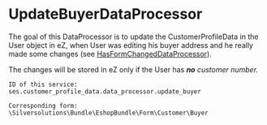 # UpdateBuyerDataProcessor

The goal of this DataProcessor is to update the CustomerProfileData in the User object in eZ, when User was editing his buyer address and he really made some changes (see [HasFormChangedDataProcessor](HasFormChangedDataProcessor_23560766.html)).

The changes will be stored in eZ only if the User has ***no** customer number.*

    ID of this service:
    ses.customer_profile_data.data_processor.update_buyer
    
    Corresponding form:
    \Silversolutions\Bundle\EshopBundle\Form\Customer\Buyer
